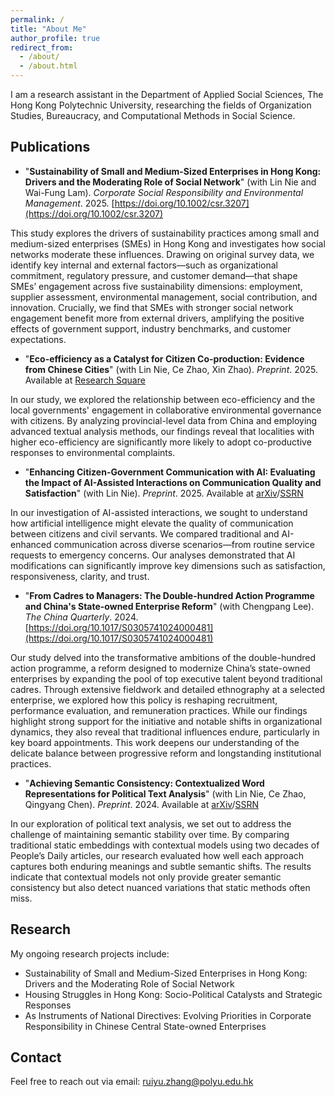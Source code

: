 ```yaml
---
permalink: /
title: "About Me"
author_profile: true
redirect_from: 
  - /about/
  - /about.html
---
```



I am a research assistant in the Department of Applied Social Sciences, The Hong Kong Polytechnic University, researching the fields of Organization Studies, Bureaucracy, and Computational Methods in Social Science.
    
Publications
------

 - "**Sustainability of Small and Medium-Sized Enterprises in Hong Kong: Drivers and the Moderating Role of Social Network**" (with Lin Nie and Wai-Fung Lam). *Corporate Social Responsibility and Environmental Management*. 2025. [https://doi.org/10.1002/csr.3207](https://doi.org/10.1002/csr.3207)

This study explores the drivers of sustainability practices among small and medium-sized enterprises (SMEs) in Hong Kong and investigates how social networks moderate these influences. Drawing on original survey data, we identify key internal and external factors—such as organizational commitment, regulatory pressure, and customer demand—that shape SMEs’ engagement across five sustainability dimensions: employment, supplier assessment, environmental management, social contribution, and innovation. Crucially, we find that SMEs with stronger social network engagement benefit more from external drivers, amplifying the positive effects of government support, industry benchmarks, and customer expectations. 

 - "**Eco-efficiency as a Catalyst for Citizen Co-production: Evidence from Chinese Cities**" (with Lin Nie, Ce Zhao, Xin Zhao). *Preprint*. 2025. Available at [Research Square](https://www.researchsquare.com/article/rs-6249412/v1)

In our study, we explored the relationship between eco-efficiency and the local governments' engagement in collaborative environmental governance with citizens. By analyzing provincial-level data from China and employing advanced textual analysis methods, our findings reveal that localities with higher eco-efficiency are significantly more likely to adopt co-productive responses to environmental complaints.

 - "**Enhancing Citizen-Government Communication with AI: Evaluating the Impact of AI-Assisted Interactions on Communication Quality and Satisfaction**" (with Lin Nie). *Preprint*. 2025. Available at [arXiv](https://arxiv.org/abs/2501.10715)/[SSRN](https://papers.ssrn.com/sol3/papers.cfm?abstract_id=5107547)

In our investigation of AI-assisted interactions, we sought to understand how artificial intelligence might elevate the quality of communication between citizens and civil servants.  We  compared traditional and AI-enhanced communication across diverse scenarios—from routine service requests to emergency concerns. Our analyses demonstrated that AI modifications can significantly improve key dimensions such as satisfaction, responsiveness, clarity, and trust. 

 - "**From Cadres to Managers: The Double-hundred Action Programme and China's State-owned Enterprise Reform**" (with Chengpang Lee). *The China Quarterly*. 2024. [https://doi.org/10.1017/S0305741024000481](https://doi.org/10.1017/S0305741024000481)

Our study delved into the transformative ambitions of the double-hundred action programme, a reform designed to modernize China’s state-owned enterprises by expanding the pool of top executive talent beyond traditional cadres. Through extensive fieldwork and detailed ethnography at a selected enterprise, we explored how this policy is reshaping recruitment, performance evaluation, and remuneration practices. While our findings highlight strong support for the initiative and notable shifts in organizational dynamics, they also reveal that traditional influences endure, particularly in key board appointments. This work deepens our understanding of the delicate balance between progressive reform and longstanding institutional practices.

 - "**Achieving Semantic Consistency: Contextualized Word Representations for Political Text Analysis**" (with Lin Nie, Ce Zhao, Qingyang Chen). *Preprint*. 2024. Available at [arXiv](https://arxiv.org/abs/2412.04505)/[SSRN](https://papers.ssrn.com/sol3/papers.cfm?abstract_id=5043698)

In our exploration of political text analysis, we set out to address the challenge of maintaining semantic stability over time. By comparing traditional static embeddings with contextual models using two decades of People’s Daily articles, our research evaluated how well each approach captures both enduring meanings and subtle semantic shifts. The results indicate that contextual models not only provide greater semantic consistency but also detect nuanced variations that static methods often miss. 
    
Research
------
My ongoing research projects include:
 
 - Sustainability of Small and Medium-Sized Enterprises in Hong Kong: Drivers and the Moderating Role of Social Network
 - Housing Struggles in Hong Kong: Socio-Political Catalysts and Strategic Responses
 - As Instruments of National Directives: Evolving Priorities in Corporate Responsibility in Chinese Central State-owned Enterprises    

Contact
------
Feel free to reach out via email: ruiyu.zhang@polyu.edu.hk

